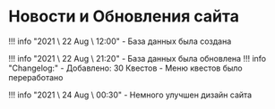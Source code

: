 # Новости и Обновления сайта

!!! info "2021 \ 22 Aug \ 12:00"
    - База данных была создана

!!! info "2021 \ 22 Aug \ 21:20"
    - База данных была обновлена
    !!! info "Changelog:"
        - Добавлено: 30 Квестов
        - Меню квестов было переработано
    
!!! info "2021 \ 24 Aug \ 00:30"
    - Немного улучшен дизайн сайта
